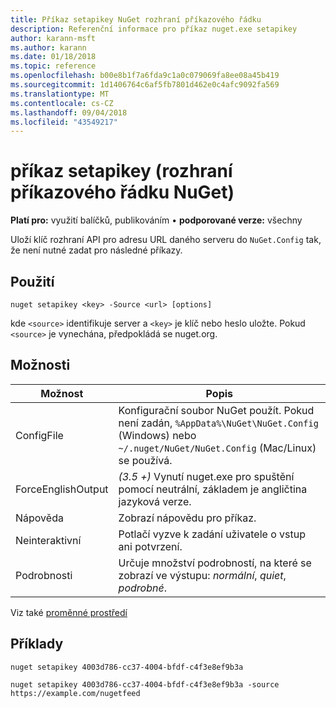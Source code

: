 ```yaml
---
title: Příkaz setapikey NuGet rozhraní příkazového řádku
description: Referenční informace pro příkaz nuget.exe setapikey
author: karann-msft
ms.author: karann
ms.date: 01/18/2018
ms.topic: reference
ms.openlocfilehash: b00e8b1f7a6fda9c1a0c079069fa8ee08a45b419
ms.sourcegitcommit: 1d1406764c6af5fb7801d462e0c4afc9092fa569
ms.translationtype: MT
ms.contentlocale: cs-CZ
ms.lasthandoff: 09/04/2018
ms.locfileid: "43549217"
---
```

# <a name="setapikey-command-nuget-cli"></a>příkaz setapikey (rozhraní příkazového řádku NuGet)

**Platí pro:** využití balíčků, publikováním &bullet; **podporované verze:** všechny

Uloží klíč rozhraní API pro adresu URL daného serveru do `NuGet.Config` tak, že není nutné zadat pro následné příkazy.

## <a name="usage"></a>Použití

```cli
nuget setapikey <key> -Source <url> [options]
```

kde `<source>` identifikuje server a `<key>` je klíč nebo heslo uložte. Pokud `<source>` je vynechána, předpokládá se nuget.org.

## <a name="options"></a>Možnosti

| Možnost | Popis |
| --- | --- |
| ConfigFile | Konfigurační soubor NuGet použít. Pokud není zadán, `%AppData%\NuGet\NuGet.Config` (Windows) nebo `~/.nuget/NuGet/NuGet.Config` (Mac/Linux) se používá.|
| ForceEnglishOutput | *(3.5 +)*  Vynutí nuget.exe pro spuštění pomocí neutrální, základem je angličtina jazyková verze. |
| Nápověda | Zobrazí nápovědu pro příkaz. |
| Neinteraktivní | Potlačí vyzve k zadání uživatele o vstup ani potvrzení. |
| Podrobnosti | Určuje množství podrobností, na které se zobrazí ve výstupu: *normální*, *quiet*, *podrobné*. |

Viz také [proměnné prostředí](cli-ref-environment-variables.md)

## <a name="examples"></a>Příklady

```cli
nuget setapikey 4003d786-cc37-4004-bfdf-c4f3e8ef9b3a

nuget setapikey 4003d786-cc37-4004-bfdf-c4f3e8ef9b3a -source https://example.com/nugetfeed
```
